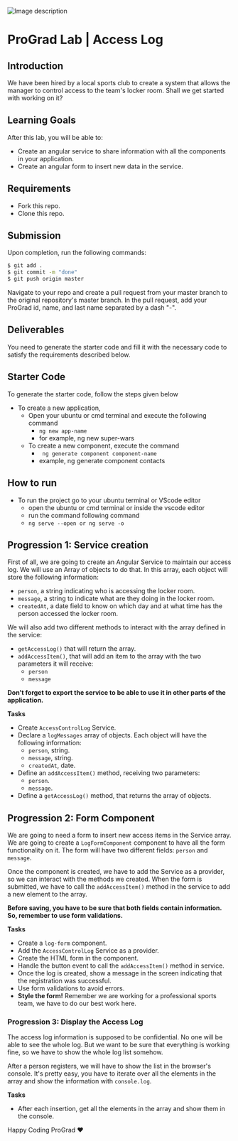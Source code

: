 ![Image description](https://i1.faceprep.in/ProGrad/face-logo-resized.png)

# ProGrad Lab | Access Log
## Introduction

We have been hired by a local sports club to create a system that allows the manager to control access to the team's locker room. Shall we get started with working on it?

## Learning Goals

After this lab, you will be able to:

- Create an angular service to share information with all the components in your application.
- Create an angular form to insert new data in the service.

## Requirements

- Fork this repo.
- Clone this repo.

## Submission

Upon completion, run the following commands:

```bash
$ git add .
$ git commit -m "done"
$ git push origin master
```

Navigate to your repo and create a pull request from your master branch to the original repository's master branch. In the pull request, add your ProGrad id, name, and last name separated by a dash "-".

## Deliverables

You need to generate the starter code and fill it with the necessary code to satisfy the requirements described below.

## Starter Code

To generate the starter code, follow the steps given below

- To create a new application,
    - Open your ubuntu or cmd terminal and execute the following command
      - ```ng new app-name```
      - for example, ng new super-wars
    - To create a new component, execute the command 
      - ``` ng generate component component-name```
      - example, ng generate component contacts
      
## How to run

- To run the project go to your ubuntu terminal or VScode editor
    - open the ubuntu or cmd terminal or inside the vscode editor
    - run the command following command
    - ```ng serve --open or ng serve -o```
   

## Progression 1: Service creation

First of all, we are going to create an Angular Service to maintain our access log. We will use an Array of objects to do that. In this array, each object will store the following information:

- `person`, a string indicating who is accessing the locker room.
- `message`, a string to indicate what are they doing in the locker room.
- `createdAt`, a date field to know on which day and at what time has the person accessed the locker room.

We will also add two different methods to interact with the array defined in the service:

- `getAccessLog()` that will return the array.
- `addAccessItem()`, that will add an item to the array with the two parameters it will receive:
  - `person`
  - `message`

**Don't forget to export the service to be able to use it in other parts of the application.**

**Tasks**

- Create `AccessControlLog` Service.
- Declare a `logMessages` array of objects. Each object will have the following information:
  - `person`, string.
  - `message`, string.
  - `createdAt`, date.
- Define an `addAccessItem()` method, receiving two parameters:
  - `person`.
  - `message`.
- Define a `getAccessLog()` method, that returns the array of objects.

## Progression 2: Form Component

We are going to need a form to insert new access items in the Service array. We are going to create a `LogFormComponent` component to have all the form functionality on it. The form will have two different fields: `person` and `message`.

Once the component is created, we have to add the Service as a provider, so we can interact with the methods we created. When the form is submitted, we have to call the `addAccessItem()` method in the service to add a new element to the array.

**Before saving, you have to be sure that both fields contain information. So, remember to use form validations.**

**Tasks**

- Create a `log-form` component.
- Add the `AccessControlLog` Service as a provider.
- Create the HTML form in the component.
- Handle the button event to call the `addAccessItem()` method in service.
- Once the log is created, show a message in the screen indicating that the registration was successful.
- Use form validations to avoid errors.
- **Style the form!** Remember we are working for a professional sports team, we have to do our best work here.

### Progression 3: Display the Access Log

The access log information is supposed to be confidential. No one will be able to see the whole log. But we want to be sure that everything is working fine, so we have to show the whole log list somehow.

After a person registers, we will have to show the list in the browser's console. It's pretty easy, you have to iterate over all the elements in the array and show the information with `console.log`.

**Tasks**

- After each insertion, get all the elements in the array and show them in the console.

Happy Coding ProGrad ❤️
